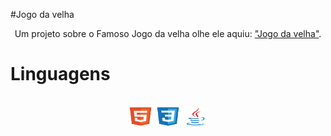 #Jogo da velha

<p align="center">
 Um projeto sobre o Famoso Jogo da velha olhe ele aquiu: <a href="https://drey021.github.io/Jogo-da-velha/" target="_blank">"Jogo da velha"</a>.
</p>


# Linguagens

<div  align="center"> 
  <div style="display: inline_block"><br>
  <img align="center" alt="HTML" height="30" width="40" src="https://raw.githubusercontent.com/devicons/devicon/master/icons/html5/html5-original.svg">
  <img align="center" alt="CSS" height="30" width="40" src="https://raw.githubusercontent.com/devicons/devicon/master/icons/css3/css3-original.svg">
  <img align="center" alt="java" height="30" width="40" src="https://raw.githubusercontent.com/devicons/devicon/master/icons/java/java-original.svg">
</div>
